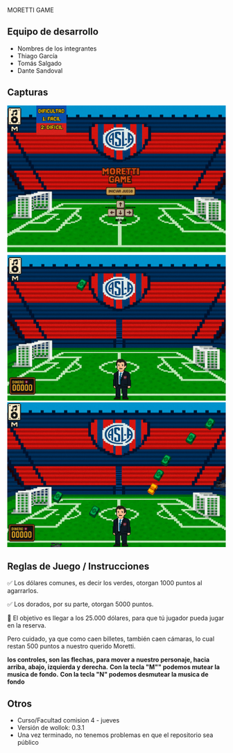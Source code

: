 MORETTI GAME 

## Equipo de desarrollo

* Nombres de los integrantes 
* Thiago García 
* Tomás Salgado 
* Dante Sandoval 

## Capturas

![capturas](assets/capDelInicio.PNG)
![capturas](assets/capInGame.PNG)
![capturas](assets/capInGame2.PNG)





## Reglas de Juego / Instrucciones

✅ Los dólares comunes, es decir los verdes, otorgan 1000 puntos   al agarrarlos.

✅ Los dorados, por su parte, otorgan 5000 puntos.

🎯 El objetivo es llegar a los 25.000 dólares, para que tú jugador pueda jugar en la reserva. 

Pero cuidado, ya que como caen billetes, también caen cámaras, lo cual restan 500 puntos a nuestro querido Moretti.

**los controles, son las flechas, para mover a nuestro personaje, hacia arriba, abajo, izquierda y derecha.**
**Con la tecla "M"" podemos mutear la musica de fondo.**
**Con la tecla "N" podemos desmutear la musica de fondo**



## Otros

- Curso/Facultad comision 4 - jueves 
- Versión de wollok: 0.3.1
- Una vez terminado, no tenemos problemas en que el repositorio sea público 

